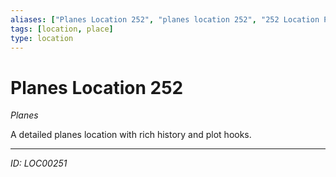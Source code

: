 ```yaml
---
aliases: ["Planes Location 252", "planes location 252", "252 Location Planes"]
tags: [location, place]
type: location
---
```


# Planes Location 252

*Planes*

A detailed planes location with rich history and plot hooks.

---
*ID: LOC00251*